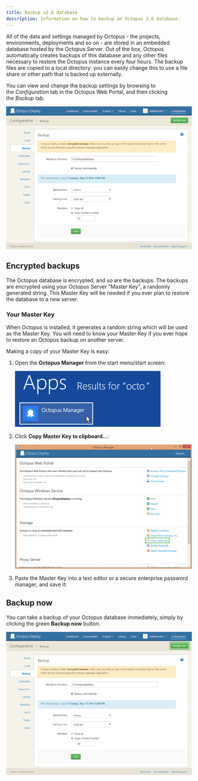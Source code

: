 ```yaml
---
title: Backup v2.6 database
description: Information on how to backup an Octopus 2.6 database.
---
```


All of the data and settings managed by Octopus - the projects, environments, deployments and so on - are stored in an embedded database hosted by the Octopus Server. Out of the box, Octopus automatically creates backups of this database and any other files necessary to restore the Octopus instance every four hours. The backup files are copied to a local directory: you can easily change this to use a file share or other path that is backed up externally.

You can view and change the backup settings by browsing to the *Configuration* tab in the Octopus Web Portal, and then clicking the *Backup* tab.

![](images/3277492.png "width=500")

## Encrypted backups

The Octopus database is encrypted, and so are the backups. The backups are encrypted using your Octopus Server "Master Key", a randomly generated string. This Master Key will be needed if you ever plan to restore the database to a new server.

### Your Master Key

When Octopus is installed, it generates a random string which will be used as the Master Key. You will need to know your Master Key if you ever hope to restore an Octopus backup on another server.

Making a copy of your Master Key is easy:

1. Open the **Octopus Manager** from the start menu/start screen:

   ![](images/3277161.png "width=500")

2. Click **Copy Master Key to clipboard...**:

   ![](images/3277158.png "width=500")

3. Paste the Master Key into a text editor or a secure enterprise password manager, and save it:

## Backup now

You can take a backup of your Octopus database immediately, simply by clicking the green **Backup now** button.

![](images/3277490.png "width=500")
